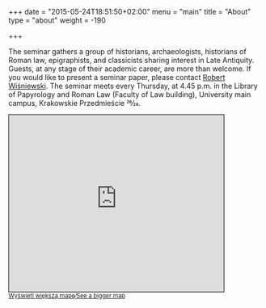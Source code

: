 +++
date = "2015-05-24T18:51:50+02:00"
menu = "main"
title = "About"
type = "about"
weight = -190

+++

The seminar gathers a group of historians, archaeologists, historians of Roman law, epigraphists, and classicists sharing interest in Late Antiquity. Guests, at any stage of their academic career, are more than welcome. If you would like to present a seminar paper, please contact [Robert Wiśniewski](mailto:r.wisniewski@uw.edu.pl). The seminar meets every Thursday, at 4.45 p.m. in the Library of Papyrology and Roman Law (Faculty of Law building), University main campus, Krakowskie Przedmieście 26&frasl;28.

<iframe width="425" height="350" align="center" frameborder="0" scrolling="no" marginheight="0" marginwidth="0" src="https://www.openstreetmap.org/export/embed.html?bbox=21.01590692996979%2C52.239505297174325%2C21.022290587425235%2C52.24191639692473&amp;layer=mapnik&amp;marker=52.24071404564873%2C21.019101671408862" style="border: 1px solid black"></iframe><br/><small><a href="https://www.openstreetmap.org/?mlat=52.24071&amp;mlon=21.01910#map=18/52.24071/21.01910">Wyświetl większą mapę&frasl;See a bigger map</a></small>